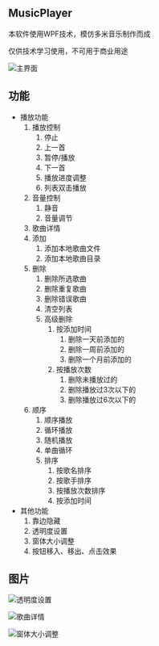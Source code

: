 MusicPlayer
--------

本软件使用WPF技术，模仿多米音乐制作而成

仅供技术学习使用，不可用于商业用途

![主界面](Images/main.png)



功能
--------

- 播放功能
  1. 播放控制
     1. 停止
     2. 上一首
     3. 暂停/播放
     4. 下一首
     5. 播放进度调整
     6. 列表双击播放
  2. 音量控制
     1. 静音
     2. 音量调节
  3. 歌曲详情
  4. 添加
     1. 添加本地歌曲文件
     2. 添加本地歌曲目录
  5. 删除
     1. 删除所选歌曲
     2. 删除重复歌曲
     3. 删除错误歌曲
     4. 清空列表
     5. 高级删除
        1. 按添加时间
           1. 删除一天前添加的
           2. 删除一周前添加的
           3. 删除一个月前添加的
        2. 按播放次数
           1. 删除未播放过的
           2. 删除播放过3次以下的
           3. 删除播放过6次以下的
  6. 顺序
     1. 顺序播放
     2. 循环播放
     3. 随机播放
     4. 单曲循环
     5. 排序
        1. 按歌名排序
        2. 按歌手排序
        3. 按播放次数排序
        4. 按添加时间
- 其他功能
  1. 靠边隐藏
  2. 透明度设置
  3. 窗体大小调整
  4. 按钮移入、移出、点击效果



图片
--------

![透明度设置](Images/image1.png)

![歌曲详情](Images/image2.png)

![窗体大小调整](Images/image3.png)